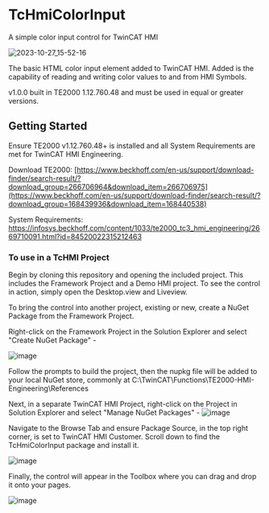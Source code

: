 # TcHmiColorInput
A simple color input control for TwinCAT HMI

![2023-10-27_15-52-16](https://github.com/harisawan03/TcHmiColorInput/assets/19915615/2680ff1d-3fc0-465f-8ee5-fddb03cc7893)

The basic HTML color input element added to TwinCAT HMI. Added is the capability of reading and writing color values to and from HMI Symbols.

v1.0.0 built in TE2000 1.12.760.48 and must be used in equal or greater versions.

## Getting Started

Ensure TE2000 v1.12.760.48+ is installed and all System Requirements are met for TwinCAT HMI Engineering.

Download TE2000: [https://www.beckhoff.com/en-us/support/download-finder/search-result/?download_group=266706964&download_item=266706975](https://www.beckhoff.com/en-us/support/download-finder/search-result/?download_group=168439936&download_item=168440538)

System Requirements: https://infosys.beckhoff.com/content/1033/te2000_tc3_hmi_engineering/2669710091.html?id=84520022315212463


### To use in a TcHMI Project
Begin by cloning this repository and opening the included project. This includes the Framework Project and a Demo HMI project. To see the control in action, simply open the Desktop.view and Liveview.

To bring the control into another project, existing or new, create a NuGet Package from the Framework Project. 

Right-click on the Framework Project in the Solution Explorer and select "Create NuGet Package" - 

![image](https://github.com/harisawan03/TcHmiColorInput/assets/19915615/ad2f01a9-6242-4207-8f06-d0b2853be97e)

Follow the prompts to build the project, then the nupkg file will be added to your local NuGet store, commonly at C:\TwinCAT\Functions\TE2000-HMI-Engineering\References

Next, in a separate TwinCAT HMI Project, right-click on the Project in Solution Explorer and select "Manage NuGet Packages" -
![image](https://github.com/harisawan03/TcHmiColorInput/assets/19915615/f43f3198-ba36-4c25-991d-6f6859c4b6ad)

Navigate to the Browse Tab and ensure Package Source, in the top right corner, is set to TwinCAT HMI Customer. Scroll down to find the TcHmiColorInput package and install it.

![image](https://github.com/harisawan03/TcHmiColorInput/assets/19915615/31b7f27a-d082-400b-9040-f4eb7efed8fd)

Finally, the control will appear in the Toolbox where you can drag and drop it onto your pages.

![image](https://github.com/harisawan03/TcHmiColorInput/assets/19915615/936abab1-c3bb-4bf8-959d-0750703acc45)
